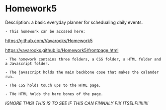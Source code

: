 # Homework5

Description: a basic everyday planner for schedualing daily events.

    - This homework can be accssed here:

https://github.com/Vavarooks/Homework5


https://vavarooks.github.io/Homework5/frontpage.html


    - The homework contains three folders, a CSS folder, a HTML folder and a Javascript folder.

    - The javascript holds the main backbone cose that makes the calander run.

    - The CSS holds touch ups to the HTML page.

    - THe HTML holds the bare bones of the page.

*IGNORE THIS! THIS IS TO SEE IF THIS CAN FINNALY FIX ITSELF!!!!!!!!!*
